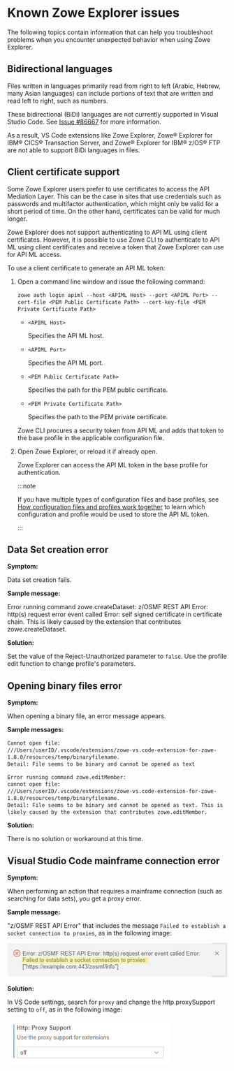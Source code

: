 # Known Zowe Explorer issues

The following topics contain information that can help you troubleshoot problems when you encounter unexpected behavior when using Zowe Explorer.

## Bidirectional languages

Files written in languages primarily read from right to left (Arabic, Hebrew, many Asian languages) can include portions of text that are written and read left to right, such as numbers.

These bidirectional (BiDi) languages are not currently supported in Visual Studio Code. See [Issue #86667](https://github.com/microsoft/vscode/issues/86667) for more information.

As a result, VS Code extensions like Zowe Explorer, Zowe® Explorer for IBM® CICS® Transaction Server, and Zowe® Explorer for IBM® z/OS® FTP are not able to support BiDi languages in files.

## Client certificate support

Some Zowe Explorer users prefer to use certificates to access the API Mediation Layer. This can be the case in sites that use credentials such as passwords and multifactor authentication, which might only be valid for a short period of time. On the other hand, certificates can be valid for much longer.

Zowe Explorer does not support authenticating to API ML using client certificates. However, it is possible to use Zowe CLI to authenticate to API ML using client certificates and receive a token that Zowe Explorer can use for API ML access.

To use a client certificate to generate an API ML token:

1. Open a command line window and issue the following command:

    ```
    zowe auth login apiml --host <APIML Host> --port <APIML Port> --cert-file <PEM Public Certificate Path> --cert-key-file <PEM Private Certificate Path>
    ```
    - `<APIML Host>`
    
        Specifies the API ML host.
    - `<APIML Port>`
        
        Specifies the API ML port.
    - `<PEM Public Certificate Path>`
    
        Specifies the path for the PEM public certificate.
    - `<PEM Private Certificate Path>`
    
        Specifies the path to the PEM private certificate.

    Zowe CLI procures a security token from API ML and adds that token to the base profile in the applicable configuration file.

2. Open Zowe Explorer, or reload it if already open.

    Zowe Explorer can access the API ML token in the base profile for authentication.
    
    :::note
    
    If you have multiple types of configuration files and base profiles, see [How configuration files and profiles work together](../../user-guide/cli-using-understand-profiles-configs.md#how-configuration-files-and-profiles-work-together) to learn which configuration and profile would be used to store the API ML token.

    :::

## Data Set creation error

**Symptom:**

Data set creation fails.

**Sample message:**

Error running command zowe.createDataset: z/OSMF REST API Error: http(s) request error event called Error: self signed certificate in certificate chain. This is likely caused by the extension that contributes zowe.createDataset.

**Solution:**

Set the value of the Reject-Unauthorized parameter to `false`. Use the profile edit function to change profile's parameters.

## Opening binary files error

**Symptom:**

When opening a binary file, an error message appears.

**Sample messages:**

```
Cannot open file:
///Users/userID/.vscode/extensions/zowe-vs.code-extension-for-zowe-1.8.0/resources/temp/binaryfilename.
Detail: File seems to be binary and cannot be opened as text
```

```
Error running command zowe.editMember:
cannot open file:
///Users/userID/.vscode/extensions/zowe-vs.code-extension-for-zowe-1.8.0/resources/temp/binaryfilename.
Detail: File seems to be binary and cannot be opened as text. This is likely caused by the extension that contributes zowe.editMember.
```

**Solution:**

There is no solution or workaround at this time.

## Visual Studio Code mainframe connection error

**Symptom:**

When performing an action that requires a mainframe connection (such as searching for data sets), you get a proxy error.

**Sample message:**

"z/OSMF REST API Error" that includes the message `Failed to establish a socket connection to proxies`, as in the following image:

![Proxy Support set to off](../../images/ze/ZE-socket-connection-error.png)

**Solution:**

In VS Code settings, search for `proxy` and change the http.proxySupport setting to `off`, as in the following image:

![Proxy Support set to off](../../images/ze/ZE-proxy-support-off.png)
